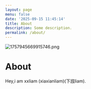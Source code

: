 ```yaml
---
layout: page
menu: false
date: '2025-09-15 11:45:14'
title: About
description: Some description.
permalink: /about/
---
```


<img src="https://img.remit.ee/api/file/BQACAgUAAyEGAASHRsPbAAECF1doyUNbzQxDMaGoO_AeagTeqfJ7_gAChDoAAvOKSVYB88JuSZXsuzYE.png" alt="1757945669915746.png" />

# About

Hey,i am xxliam (xiaxianliam)(下誸liam).
